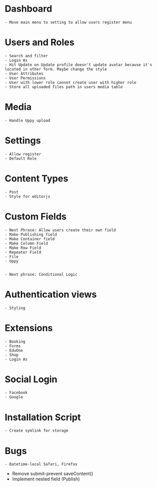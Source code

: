 # Dashboard
    - Move main menu to setting to allow users register menu

# Users and Roles
    - Search and filter
    - Login As
    - Hit Update on Update profile doesn't update avatar because it's located in other form. Maybe change the style
    - User Attributes
    - User Permissions
    - User with lower role cannot create user with higher role
    - Store all uploaded files path in users media table

# Media
    - Handle Uppy upload

# Settings
    - Allow register
    - Default Role

# Content Types
    - Post
    - Style for editorjs

# Custom Fields
    - Next Phrase: Allow users create their own field
    - Make Publishing field
    - Make Container field
    - Make Column Field
    - Make Row Field
    - Repeater Field
    - File
    - Uppy

```php

```
    - Next phrase: Conditional Logic

# Authentication views
    - Styling

# Extensions
    - Booking
    - Forms
    - EduOne
    - Shop
    - Login As

# Social Login
    - Facebook
    - Google

# Installation Script
    - Create symlink for storage

# Bugs
    - Datetime-local Safari, Firefox

- Remove submit-prevent saveContent()
- Implement nested field (Publish)